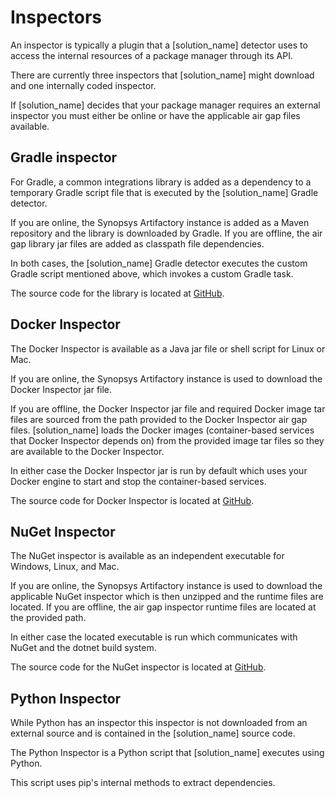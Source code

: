 # Inspectors

An inspector is typically a plugin that a [solution_name] detector uses to access the internal resources of a package manager through its API.

There are currently three inspectors that [solution_name] might download and one internally coded inspector.

If [solution_name] decides that your package manager requires an external inspector you must either be online or have the applicable air gap files available.

## Gradle inspector

For Gradle, a common integrations library is added as a dependency to a temporary Gradle script file that is executed by the [solution_name] Gradle detector. 

If you are online, the Synopsys Artifactory instance is added as a Maven repository and the library is downloaded by Gradle.
If you are offline, the air gap library jar files are added as classpath file dependencies.

In both cases, the [solution_name] Gradle detector executes the custom Gradle script mentioned above, which invokes a custom Gradle task.

The source code for the library is located at [GitHub](https://github.com/blackducksoftware/integration-common).

## Docker Inspector

The Docker Inspector is available as a Java jar file or shell script for Linux or Mac.

If you are online, the Synopsys Artifactory instance is used to download the Docker Inspector jar file.

If you are offline, the Docker Inspector jar file and required Docker image tar files are sourced from the path provided to the Docker Inspector air gap files.
[solution_name] loads the Docker images (container-based services that Docker Inspector depends on) from the provided image tar files so they are available to the Docker Inspector.

In either case the Docker Inspector jar is run by default which uses your Docker engine to start and stop the container-based services.

The source code for Docker Inspector is located at [GitHub](https://github.com/blackducksoftware/detect-docker-inspector).

## NuGet Inspector

The NuGet inspector is available as an independent executable for Windows, Linux, and Mac.

If you are online, the Synopsys Artifactory instance is used to download the applicable NuGet inspector which is then unzipped and the runtime files are located.
If you are offline, the air gap inspector runtime files are located at the provided path.

In either case the located executable is run which communicates with NuGet and the dotnet build system.

The source code for the NuGet inspector is located at [GitHub](https://github.com/blackducksoftware/detect-nuget-inspector).

## Python Inspector

While Python has an inspector this inspector is not downloaded from an external source and is contained in the [solution_name] source code.

The Python Inspector is a Python script that [solution_name] executes using Python.

This script uses pip's internal methods to extract dependencies.
